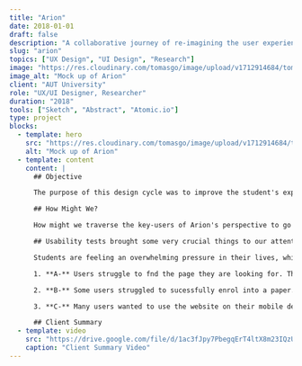 ```yaml
---
title: "Arion"
date: 2018-01-01
draft: false
description: "A collaborative journey of re-imagining the user experience of Arion (The AUT Student Hub)."
slug: "arion"
topics: ["UX Design", "UI Design", "Research"]
image: "https://res.cloudinary.com/tomasgo/image/upload/v1712914684/tomas-master/img/Desktop_-_Login_Pane_Remember_Me_Copy_10_o6ryph.jpg"
image_alt: "Mock up of Arion"
client: "AUT University"
role: "UX/UI Designer, Researcher"
duration: "2018"
tools: ["Sketch", "Abstract", "Atomic.io"]
type: project
blocks:
  - template: hero
    src: "https://res.cloudinary.com/tomasgo/image/upload/v1712914684/tomas-master/img/Desktop_-_Login_Pane_Remember_Me_Copy_10_o6ryph.jpg"
    alt: "Mock up of Arion"
  - template: content
    content: |
      ## Objective

      The purpose of this design cycle was to improve the student's experience when using AUT's Arion which in turn will lead to an increase in customer/student satasfaction.

      ## How Might We?

      How might we traverse the key-users of Arion's perspective to go from one of mediocrity to that of excellence.

      ## Usability tests brought some very crucial things to our attention.

      Students are feeling an overwhelming pressure in their lives, which is growing due to our demanding societal pressures. One such area of focus for this study is around effective collaboration and group work. This can be seen through:

      1. **A-** Users struggle to fnd the page they are looking for. This is due to the poor information hierarchy present on the site.

      2. **B-** Some users struggled to sucessfully enrol into a paper. They would not realise that they had not confirmed their classes.

      3. **C-** Many users wanted to use the website on their mobile device quickly on the go. The website is currently not mobile friendly.

      ## Client Summary
  - template: video
    src: "https://drive.google.com/file/d/1ac3fJpy7PbegqErT4ltX8m23IQzUrYEA/preview"
    caption: "Client Summary Video"
---
```

